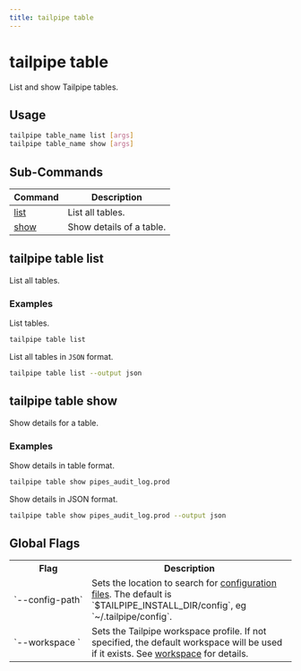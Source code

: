 ```yaml
---
title: tailpipe table
---
```


# tailpipe table

List and show Tailpipe tables.

## Usage
```bash
tailpipe table_name list [args]
tailpipe table_name show [args]
```

## Sub-Commands

| Command | Description
|-|-
| [list](#tailpipe-table-list) | List all tables.
| [show](#tailpipe-table-show)  | Show details of a table.


## tailpipe table list
List all tables.

### Examples

List tables.

```bash
tailpipe table list
```

List all tables in `JSON` format. 

```bash
tailpipe table list --output json
```

## tailpipe table show
Show details for a table.

### Examples

Show details in table format.

```bash
tailpipe table show pipes_audit_log.prod
```

Show details in JSON format.

```bash
tailpipe table show pipes_audit_log.prod --output json
```

## Global Flags

<table>
  <tr> 
    <th> Flag </th> 
    <th> Description </th> 
  </tr>

  <tr> 
    <td nowrap="true"> `--config-path`</td> 
    <td>  
    Sets the location to search for <a href = "/docs/reference/config-files/">configuration files</a>. The default is `$TAILPIPE_INSTALL_DIR/config`, eg `~/.tailpipe/config`.
    </td> 
  </tr>


  <tr> 
    <td nowrap="true"> `--workspace	`  </td> 
    <td>  Sets the Tailpipe workspace profile. If not specified, the default workspace will be used if it exists. See <a href="/docs/reference/config-files/workspace">workspace</a> for details. </td> 
  </tr>

</table>

